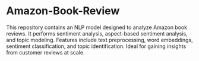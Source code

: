 # Amazon-Book-Review
This repository contains an NLP model designed to analyze Amazon book reviews. It performs sentiment analysis, aspect-based sentiment analysis, and topic modeling. Features include text preprocessing, word embeddings, sentiment classification, and topic identification. Ideal for gaining insights from customer reviews at scale.
